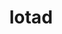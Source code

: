 ---
id: 270
title: lotad
types: [water,grass]
image: https://raw.githubusercontent.com/PokeAPI/sprites/master/sprites/pokemon/270.png
---